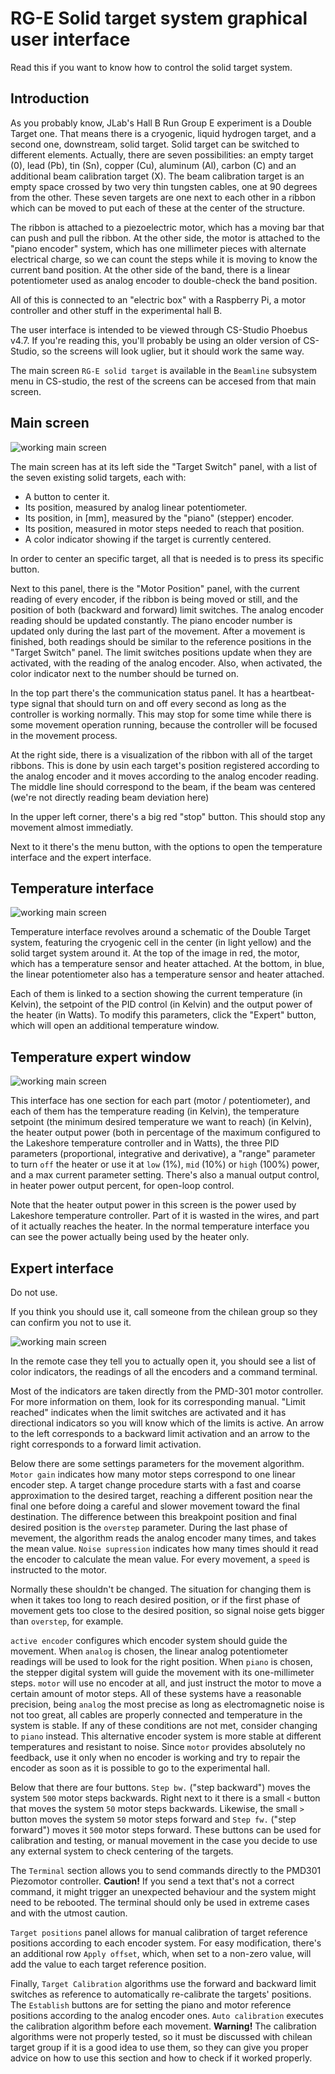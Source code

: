 # RG-E Solid target system graphical user interface

Read this if you want to know how to control the solid target system.

## Introduction
As you probably know, JLab's Hall B Run Group E experiment is a Double Target one. That means there is a cryogenic, liquid hydrogen target, and a second one, downstream, solid target. Solid target can be switched to different elements. Actually, there are seven possibilities: an empty target (0), lead (Pb), tin (Sn), copper (Cu), aluminum (Al), carbon (C) and an additional beam calibration target (X). The beam calibration target is an empty space crossed by two very thin tungsten cables, one at 90 degrees from the other. These seven targets are one next to each other in a ribbon which can be moved to put each of these at the center of the structure.

The ribbon is attached to a piezoelectric motor, which has a moving bar that can push and pull the ribbon. At the other side, the motor is attached to the "piano encoder" system, which has one millimeter pieces with alternate electrical charge, so we can count the steps while it is moving to know the current band position. At the other side of the band, there is a linear potentiometer used as analog encoder to double-check the band position.

All of this is connected to an "electric box" with a Raspberry Pi, a motor controller and other stuff in the experimental hall B.

The user interface is intended to be viewed through CS-Studio Phoebus v4.7. If you're reading this, you'll probably be using an older version of CS-Studio, so the screens will look uglier, but it should work the same way.

The main screen ``RG-E solid target`` is available in the ``Beamline`` subsystem menu in CS-studio, the rest of the screens can be accesed from that main screen.

## Main screen

![working main screen](docs/main_interface.png)

The main screen has at its left side the "Target Switch" panel, with a list of the seven existing solid targets, each with:
 - A button to center it.
 - Its position, measured by analog linear potentiometer.
 - Its position, in [mm], measured by the "piano" (stepper) encoder.
 - Its position, measured in motor steps needed to reach that position.
 - A color indicator showing if the target is currently centered.

In order to center an specific target, all that is needed is to press its specific button.

Next to this panel, there is the "Motor Position" panel, with the current reading of every encoder, if the ribbon is being moved or still, and the position of both (backward and forward) limit switches. The analog encoder reading should be updated constantly. The piano encoder number is updated only during the last part of the movement. After a movement is finished, both readings should be similar to the reference positions in the "Target Switch" panel. The limit switches positions update when they are activated, with the reading of the analog encoder. Also, when activated, the color indicator next to the number should be turned on.

In the top part there's the communication status panel. It has a heartbeat-type signal that should turn on and off every second as long as the controller is working normally. This may stop for some time while there is some movement operation running, because the controller will be focused in the movement process.

At the right side, there is a visualization of the ribbon with all of the target ribbons. This is done by usin each target's position registered according to the analog encoder and it moves according to the analog encoder reading. The middle line should correspond to the beam, if the beam was centered (we're not directly reading beam deviation here)

In the upper left corner, there's a big red "stop" button. This should stop any movement almost immediatly.

Next to it there's the menu button, with the options to open the temperature interface and the expert interface.

## Temperature interface

![working main screen](docs/temperature_interface.png)

Temperature interface revolves around a schematic of the Double Target system, featuring the cryogenic cell in the center (in light yellow) and the solid target system around it. At the top of the image in red, the motor, which has a temperature sensor and heater attached. At the bottom, in blue, the linear potentiometer also has a temperature sensor and heater attached.

Each of them is linked to a section showing the current temperature (in Kelvin), the setpoint of the PID control (in Kelvin) and the output power of the heater (in Watts). To modify this parameters, click the "Expert" button, which will open an additional temperature window.

## Temperature expert window

![working main screen](docs/temperature_expert_interface.png)

This interface has one section for each part (motor / potentiometer), and each of them has the temperature reading (in Kelvin), the temperature setpoint (the minimum desired temperature we want to reach) (in Kelvin), the heater output power (both in percentage of the maximum configured to the Lakeshore temperature controller and in Watts), the three PID parameters (proportional, integrative and derivative), a "range" parameter to turn `off` the heater or use it at `low` (1%), `mid` (10%) or `high` (100%) power, and a max current parameter setting. There's also a manual output control, in heater power output percent, for open-loop control.

Note that the heater output power in this screen is the power used by Lakeshore temperature controller. Part of it is wasted in the wires, and part of it actually reaches the heater. In the normal temperature interface you can see the power actually being used by the heater only.

## Expert interface

Do not use.

If you think you should use it, call someone from the chilean group so they can confirm you not to use it.

![working main screen](docs/expert_interface.png)

In the remote case they tell you to actually open it, you should see a list of color indicators, the readings of all the encoders and a command terminal.

Most of the indicators are taken directly from the PMD-301 motor controller. For more information on them, look for its corresponding manual. "Limit reached" indicates when the limit switches are activated and it has directional indicators so you will know which of the limits is active. An arrow to the left corresponds to a backward limit activation and an arrow to the right corresponds to a forward limit activation.

Below there are some settings parameters for the movement algorithm. `Motor gain` indicates how many motor steps correspond to one linear encoder step. A target change procedure starts with a fast and coarse approximation to the desired target, reaching a different position near the final one before doing a careful and slower movement toward the final destination. The difference between this breakpoint position and final desired position is the `overstep` parameter. During the last phase of mevement, the algorithm reads the analog encoder many times, and takes the mean value. `Noise supression` indicates how many times should it read the encoder to calculate the mean value. For every movement, a `speed` is instructed to the motor.

Normally these shouldn't be changed. The situation for changing them is when it takes too long to reach desired position, or if the first phase of movement gets too close to the desired position, so signal noise gets bigger than `overstep`, for example.

`active encoder` configures which encoder system should guide the movement. When `analog` is chosen, the linear analog potentiometer readings will be used to look for the right position. When `piano` is chosen, the stepper digital system will guide the movement with its one-millimeter steps. `motor` will use no encoder at all, and just instruct the motor to move a certain amount of motor steps. All of these systems have a reasonable precision, being `analog` the most precise as long as electromagnetic noise is not too great, all cables are properly connected and temperature in the system is stable. If any of these conditions are not met, consider changing to `piano` instead. This alternative encoder system is more stable at different temperatures and resistant to noise. Since `motor` provides absolutely no feedback, use it only when no encoder is working and try to repair the encoder as soon as it is possible to go to the experimental hall.

Below that there are four buttons. `Step bw.` ("step backward") moves the system `500` motor steps backwards. Right next to it there is a small `<` button that moves the system `50` motor steps backwards. Likewise, the small `>` button moves the system `50` motor steps forward and `Step fw.` ("step forward") moves it `500` motor steps forward.
These buttons can be used for calibration and testing, or manual movement in the case you decide to use any external system to check centering of the targets.

The ``Terminal`` section allows you to send commands directly to the PMD301 Piezomotor controller. **Caution!** If you send a text that's not a correct command, it might trigger an unexpected behaviour and the system might need to be rebooted. The terminal should only be used in extreme cases and with the utmost caution.

``Target positions`` panel allows for manual calibration of target reference positions according to each encoder system. For easy modification, there's an additional row `Apply offset`, which, when set to a non-zero value, will add the value to each target reference position.

Finally, ``Target Calibration`` algorithms use the forward and backward limit switches as reference to automatically re-calibrate the targets' positions. The ``Establish`` buttons are for setting the piano and motor reference positions according to the analog encoder ones. ``Auto calibration`` executes the calibration algorithm before each movement.
**Warning!** The calibration algorithms were not properly tested, so it must be discussed with chilean target group if it is a good idea to use them, so they can give you proper advice on how to use this section and how to check if it worked properly.